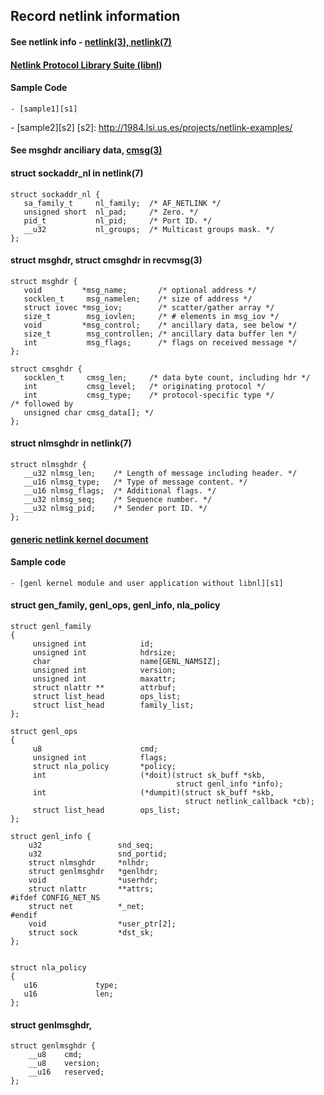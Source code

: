 Record netlink information
------------------------------------------
#### See netlink info - [netlink(3), netlink(7)][man-page]
[man-page]: https://www.kernel.org/doc/man-pages/

#### [Netlink Protocol Library Suite (libnl)][libnl-web]
[libnl-web]: https://www.infradead.org/~tgr/libnl/

#### Sample Code

	- [sample1][s1]
[s1]: http://linux-development-for-fresher.blogspot.tw/2012/05/understanding-netlink-socket.html
	- [sample2][s2]
[s2]: http://1984.lsi.us.es/projects/netlink-examples/
	

#### See msghdr anciliary data, [cmsg(3)][man-page]

#### struct sockaddr_nl in netlink(7)

	struct sockaddr_nl {
	   sa_family_t     nl_family;  /* AF_NETLINK */
	   unsigned short  nl_pad;     /* Zero. */
	   pid_t           nl_pid;     /* Port ID. */
	   __u32           nl_groups;  /* Multicast groups mask. */
	};

#### struct msghdr, struct cmsghdr in recvmsg(3)

	struct msghdr {
	   void         *msg_name;       /* optional address */
	   socklen_t     msg_namelen;    /* size of address */
	   struct iovec *msg_iov;        /* scatter/gather array */
	   size_t        msg_iovlen;     /* # elements in msg_iov */
	   void         *msg_control;    /* ancillary data, see below */
	   size_t        msg_controllen; /* ancillary data buffer len */
	   int           msg_flags;      /* flags on received message */
	};

	struct cmsghdr {
	   socklen_t     cmsg_len;     /* data byte count, including hdr */
	   int           cmsg_level;   /* originating protocol */
	   int           cmsg_type;    /* protocol-specific type */
	/* followed by
	   unsigned char cmsg_data[]; */
	};

#### struct nlmsghdr in netlink(7)

	struct nlmsghdr {
	   __u32 nlmsg_len;    /* Length of message including header. */
	   __u16 nlmsg_type;   /* Type of message content. */
	   __u16 nlmsg_flags;  /* Additional flags. */
	   __u32 nlmsg_seq;    /* Sequence number. */
	   __u32 nlmsg_pid;    /* Sender port ID. */
	};

#### [generic netlink kernel document][genl-ker]
[genl-ker]: http://www.linuxfoundation.org/collaborate/workgroups/networking/generic_netlink_howto


#### Sample code

	- [genl kernel module and user application without libnl][s1]
[s1]: http://www.electronicsfaq.com/2014/02/generic-netlink-sockets-example-code.html

#### struct gen_family, genl_ops, genl_info, nla_policy

	struct genl_family
	{
	     unsigned int            id;
	     unsigned int            hdrsize;
	     char                    name[GENL_NAMSIZ];
	     unsigned int            version;
	     unsigned int            maxattr;
	     struct nlattr **        attrbuf;
	     struct list_head        ops_list;
	     struct list_head        family_list;
	};
	
	struct genl_ops
	{
	     u8                      cmd;
	     unsigned int            flags;
	     struct nla_policy       *policy;
	     int                     (*doit)(struct sk_buff *skb,
	                                     struct genl_info *info);
	     int                     (*dumpit)(struct sk_buff *skb,
	                                       struct netlink_callback *cb);
	     struct list_head        ops_list;
	};

	struct genl_info {
	    u32         		snd_seq;
	    u32         		snd_portid;
	    struct nlmsghdr 	*nlhdr;
	    struct genlmsghdr 	*genlhdr;
	    void 				*userhdr;
	    struct nlattr 		**attrs;
	#ifdef CONFIG_NET_NS
    	struct net 			*_net;
	#endif
    	void 				*user_ptr[2];
    	struct sock 		*dst_sk;
	};


	struct nla_policy
	{
	   u16             type;
	   u16             len;
	};	

#### struct genlmsghdr,

	struct genlmsghdr {
	    __u8    cmd;
	    __u8    version;
	    __u16   reserved;
	};



